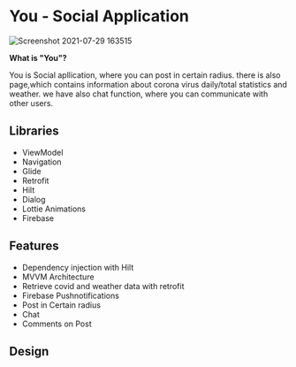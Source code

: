 # You - Social Application
![Screenshot 2021-07-29 163515](https://user-images.githubusercontent.com/74540578/127493409-70407c70-0814-4048-bcdf-d7d26f4cc1f6.jpg)


**What is "You"?**

You is Social apllication, where you can post in certain radius. there is also page,which contains information about corona virus daily/total statistics and weather. we have also chat function, where you can communicate with other users.

## Libraries

- ViewModel
- Navigation
- Glide
- Retrofit
- Hilt
- Dialog
- Lottie Animations
- Firebase

## Features

- Dependency injection with Hilt
- MVVM Architecture
- Retrieve covid and weather data with retrofit 
- Firebase Pushnotifications
- Post in Certain radius
- Chat
- Comments on Post

## Design

